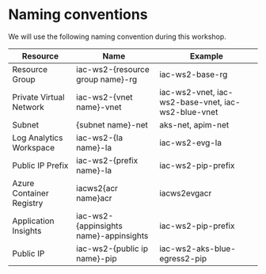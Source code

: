 # Naming conventions

We will use the following naming convention during this workshop.

Resource | Name | Example
------------ | ------------- | -------------
Resource Group | iac-ws2-{resource group name}-rg | iac-ws2-base-rg
Private Virtual Network | iac-ws2-{vnet name}-vnet | iac-ws2-vnet, iac-ws2-base-vnet, iac-ws2-blue-vnet
Subnet | {subnet name}-net | aks-net, apim-net
Log Analytics Workspace | iac-ws2-{la name}-la | iac-ws2-evg-la
Public IP Prefix | iac-ws2-{prefix name}-la | iac-ws2-pip-prefix
Azure Container Registry | iacws2{acr name}acr | iacws2evgacr
Application Insights | iac-ws2-{appinsights name}-appinsights | iac-ws2-pip-prefix
Public IP | iac-ws2-{public ip name}-pip | iac-ws2-aks-blue-egress2-pip
